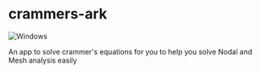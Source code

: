# crammers-ark
![Windows](https://img.shields.io/badge/Windows-0078D6?style=for-the-badge&logo=windows&logoColor=white)

An app to solve crammer's equations for you to help you solve Nodal and Mesh analysis easily
